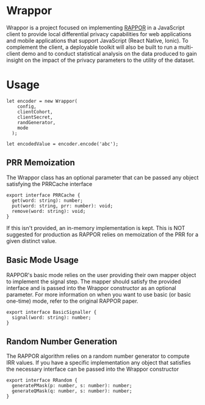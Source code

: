 # Wrappor

Wrappor is a project focused on implementing [RAPPOR](https://static.googleusercontent.com/media/research.google.com/en//pubs/archive/42852.pdf) in a JavaScript client to provide local differential privacy capabilities for web applications and mobile applications that support JavaScript (React Native, Ionic). To complement the client, a deployable toolkit will also be built to run a multi-client demo and to conduct statistical analysis on the data produced to gain insight on the impact of the privacy parameters to the utility of the dataset. 

# Usage

```
let encoder = new Wrappor(
    config,
    clientCohort,
    clientSecret,
    randGenerator,
    mode
  );

let encodedValue = encoder.encode('abc');
```

## PRR Memoization
The Wrappor class has an optional parameter that can be passed any object satisfying the PRRCache interface

```
export interface PRRCache {
  get(word: string): number;
  put(word: string, prr: number): void;
  remove(word: string): void;
}
```
If this isn't provided, an in-memory implementation is kept. This is NOT suggested for production as RAPPOR relies on memoization of the PRR for a given distinct value.

## Basic Mode Usage
RAPPOR's basic mode relies on the user providing their own mapper object to implement the signal step. The mapper should satisfy the provided interface and is passed into the Wrappor constructor as an optional parameter. For more information on when you want to use basic (or basic one-time) mode, refer to the original RAPPOR paper.

```
export interface BasicSignaller {
  signal(word: string): number;
}
```

## Random Number Generation
The RAPPOR algorithm relies on a random number generator to compute IRR values. If you have a specific implementation any object that satisfies the necessary interface can be passed into the Wrappor constructor
```
export interface RRandom {
  generatePMask(p: number, s: number): number;
  generateQMask(q: number, s: number): number;
}
```
